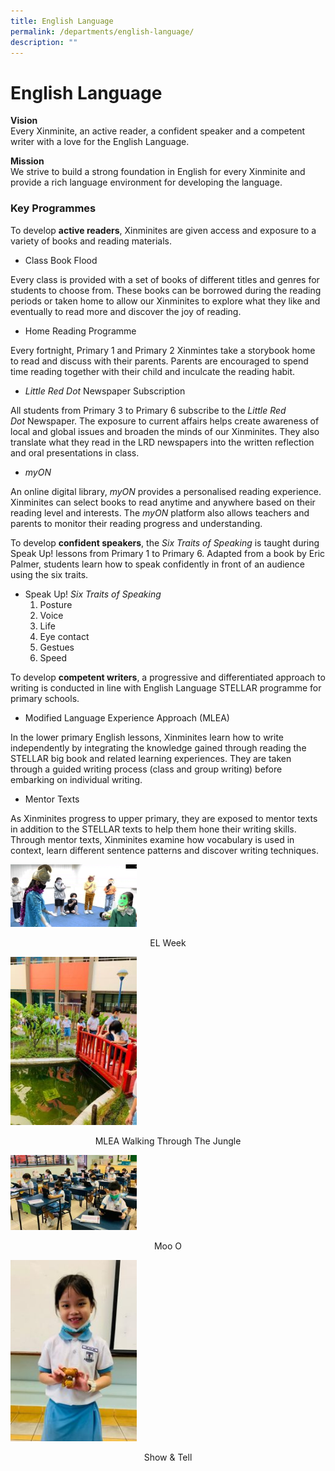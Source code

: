 ```yaml
---
title: English Language
permalink: /departments/english-language/
description: ""
---
```

# **English Language**

**Vision**    
Every Xinminite, an active reader, a confident speaker and a competent writer with a love for the English Language.

**Mission**    
We strive to build a strong foundation in English for every Xinminite and provide a rich language environment for developing the language.

### Key Programmes    
To develop **active readers**, Xinminites are given access and exposure to a variety of books and reading materials.

*   Class Book Flood

Every class is provided with a set of books of different titles and genres for students to choose from. These books can be borrowed during the reading periods or taken home to allow our Xinminites to explore what they like and eventually to read more and discover the joy of reading.

*   Home Reading Programme

Every fortnight, Primary 1 and Primary 2 Xinmintes take a storybook home to read and discuss with their parents. Parents are encouraged to spend time reading together with their child and inculcate the reading habit.

*   _Little Red Dot_ Newspaper Subscription

All students from Primary 3 to Primary 6 subscribe to the _Little Red Dot_ Newspaper. The exposure to current affairs helps create awareness of local and global issues and broaden the minds of our Xinminites. They also translate what they read in the LRD newspapers into the written reflection and oral presentations in class.

*   _myON_

An online digital library, _myON_ provides a personalised reading experience. Xinminites can select books to read anytime and anywhere based on their reading level and interests. The _myON_ platform also allows teachers and parents to monitor their reading progress and understanding.

To develop **confident speakers**, the _Six Traits of Speaking_ is taught during Speak Up! lessons from Primary 1 to Primary 6. Adapted from a book by Eric Palmer, students learn how to speak confidently in front of an audience using the six traits.

*   Speak Up! _Six Traits of Speaking_
    1.  Posture
    2.  Voice
    3.  Life
    4.  Eye contact
    5.  Gestues
    6.  Speed

To develop **competent writers**, a progressive and differentiated approach to writing is conducted in line with English Language STELLAR programme for primary schools.

*   Modified Language Experience Approach (MLEA)

In the lower primary English lessons, Xinminites learn how to write independently by integrating the knowledge gained through reading the STELLAR big book and related learning experiences. They are taken through a guided writing process (class and group writing) before embarking on individual writing.

*   Mentor Texts

As Xinminites progress to upper primary, they are exposed to mentor texts in addition to the STELLAR texts to help them hone their writing skills. Through mentor texts, Xinminites examine how vocabulary is used in context, learn different sentence patterns and discover writing techniques.

<img src="/images/EL-Week-300x149.png" 
     style="width:40%">
<center>EL Week</center>

<img src="/images/MLEA_Walking-through-the-jungle-225x300.jpg" 
     style="width:40%">
<center>MLEA Walking Through The Jungle</center>

<img src="/images/Moo-O-300x180.jpg" 
     style="width:40%">
<center>Moo O</center>

<img src="/images/Show-Tell-209x300.jpg" 
     style="width:40%">
<center>Show & Tell</center>